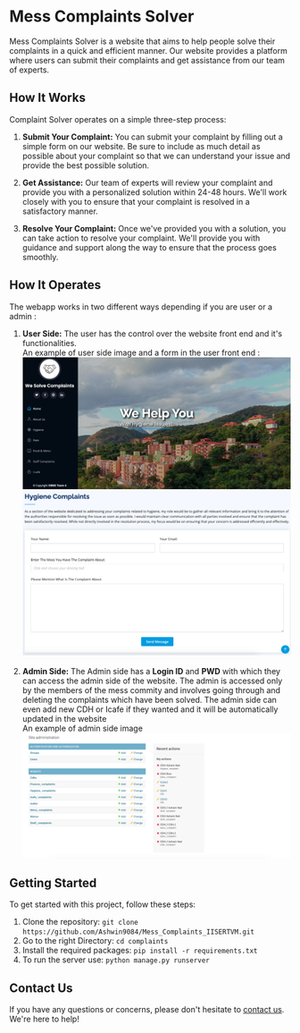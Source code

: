 # Mess Complaints Solver
 
Mess Complaints Solver is a website that aims to help people solve their complaints in a quick and efficient manner. Our website provides a platform where users can submit their complaints and get assistance from our team of experts.

## How It Works

Complaint Solver operates on a simple three-step process:

1. **Submit Your Complaint:** You can submit your complaint by filling out a simple form on our website. Be sure to include as much detail as possible about your complaint so that we can understand your issue and provide the best possible solution.

2. **Get Assistance:** Our team of experts will review your complaint and provide you with a personalized solution within 24-48 hours. We'll work closely with you to ensure that your complaint is resolved in a satisfactory manner.

3. **Resolve Your Complaint:** Once we've provided you with a solution, you can take action to resolve your complaint. We'll provide you with guidance and support along the way to ensure that the process goes smoothly.

## How It Operates 

The webapp works in two different ways depending if you are user or a admin :

1. **User Side:** The user has the control over the website front end and it's functionalities. <br>
An example of user side image and a form in the user front end : <br>
![User Side](./assets/1.png)<br>
![Forms](./assets/2.png)<br><br>
2. **Admin Side:** The Admin side has a **Login ID** and **PWD** with which they can access the admin side of the website. The admin is accessed only by the members of the mess commity and involves going through and deleting the complaints which have been solved. The admin side can even add new CDH or Icafe if they wanted and it will be automatically updated in the website<br>
An example of admin side image<br>
![User Side](./assets/3.png)<br>

## Getting Started

To get started with this project, follow these steps:

1. Clone the repository: `git clone https://github.com/Ashwin9084/Mess_Complaints_IISERTVM.git`
2. Go to the right Directory: `cd complaints`
4. Install the required packages: `pip install -r requirements.txt`
5. To run the server use: `python manage.py runserver`

## Contact Us

If you have any questions or concerns, please don't hesitate to [contact us](mailto:ashwinnair20@iisertvm.ac.in). We're here to help!
